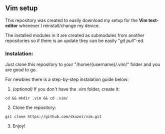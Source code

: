 ## Vim setup

This repository was created to easily download my setup for the **Vim text-editor** whenever I reinstall/change my device.

The installed modules in it are created as submodules from another repositories so if there is an update they can be easily "*git pull*"-ed.

### Instalation:

Just clone this repository to your "/home/{username}/.vim/" folder and you are good to go. 

For newbies there is a step-by-step instalation guide below:

1. *(optional)* If you don't have the .vim folder, create it:

```
cd && mkdir .vim && cd .vim/
```
2. Clone the repository:
``` 
git clone https://github.com/skuzol/vim.git
```
3. Enjoy!
